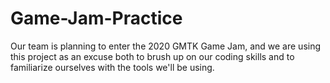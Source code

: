 # Game-Jam-Practice
Our team is planning to enter the 2020 GMTK Game Jam, and we are using this project as an excuse both to brush up on our coding skills and to familiarize ourselves with the tools we'll be using.
